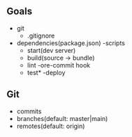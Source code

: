 ## Goals
- git
  - .gitignore
- dependencies(package.json)
-scripts
  - start(dev server)
  - build(source -> bundle)
  - lint
    -ore-commit hook
  - test*
  -deploy

## Git
- commits
- branches(default: master|main)
- remotes(default: origin)

